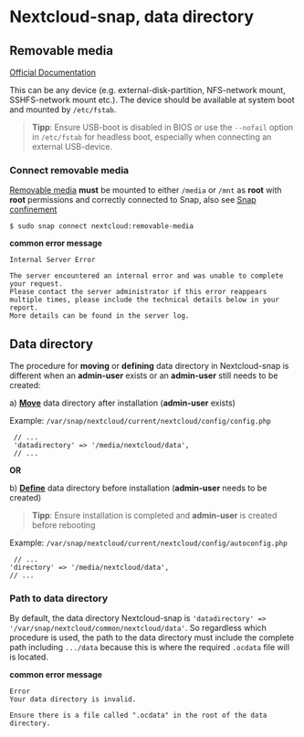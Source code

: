 # Nextcloud-snap, data directory

## Removable media

[Official Documentation](https://github.com/nextcloud-snap/nextcloud-snap/wiki/Change-data-directory-to-use-another-disk-partition)

This can be any device (e.g. external-disk-partition, NFS-network mount, SSHFS-network mount etc.). 
The device should be available at system boot and mounted by `/etc/fstab`.

>**Tipp**: Ensure USB-boot is disabled in BIOS or use the `--nofail` option in `/etc/fstab` for headless boot, especially when connecting an external USB-device.

### Connect removable media

[Removable media](https://github.com/nextcloud-snap/nextcloud-snap/blob/master/README.md#removable-media) **must** be mounted to either `/media` or `/mnt` as **root** with **root** permissions and correctly connected to Snap, also see [Snap confinement](https://github.com/scubamuc/scubamuc.github.io/blob/scubamuc/wiki-md/NEXTCLOUD.snap--snap-confinement.md#snap-confinement-in-nextcloud-snap)

```
$ sudo snap connect nextcloud:removable-media

```
**common error message**
```
Internal Server Error

The server encountered an internal error and was unable to complete your request.
Please contact the server administrator if this error reappears multiple times, please include the technical details below in your report.
More details can be found in the server log.
```

## Data directory

The procedure for **moving** or **defining** data directory in Nextcloud-snap is different when an **admin-user** exists or an **admin-user** still needs to be created:

a) [**Move**](https://github.com/nextcloud-snap/nextcloud-snap/wiki/Change-data-directory-to-use-another-disk-partition#if-you-have-already-created-an-admin-user) data directory after installation (**admin-user** exists)

Example: `/var/snap/nextcloud/current/nextcloud/config/config.php`
```
 // ...
 'datadirectory' => '/media/nextcloud/data',
 // ...
 ```

**OR** 

b) [**Define**](https://github.com/nextcloud-snap/nextcloud-snap/wiki/Change-data-directory-to-use-another-disk-partition#if-you-just-installed-the-snap-and-havent-created-an-admin-user-yet) data directory before installation (**admin-user** needs to be created)

>**Tipp**: Ensure installation is completed and **admin-user** is created before rebooting

Example: `/var/snap/nextcloud/current/nextcloud/config/autoconfig.php`
 ```
  // ...
 'directory' => '/media/nextcloud/data',
 // ...
 ```

### Path to data directory

By default, the data directory Nextcloud-snap is `'datadirectory' => '/var/snap/nextcloud/common/nextcloud/data'`. So regardless which procedure is used, the path to the data directory must include the complete path including `.../data` because this is where the required `.ocdata` file will is located.

**common error message**
```
Error
Your data directory is invalid.

Ensure there is a file called ".ocdata" in the root of the data directory.
```
